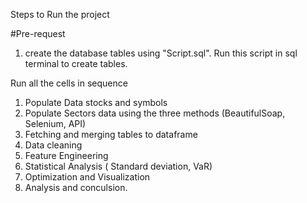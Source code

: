 Steps to Run the project 

#Pre-request
 1. create the database tables using "Script.sql". Run this script in sql terminal to create tables.

Run all the cells in sequence 
 1. Populate Data stocks and symbols 
 2. Populate Sectors data using the three methods (BeautifulSoap, Selenium, API) 
 3. Fetching and merging tables to dataframe
 4. Data cleaning
 5. Feature Engineering
 6. Statistical Analysis ( Standard deviation, VaR)
 7. Optimization and Visualization
 8. Analysis and conculsion.
